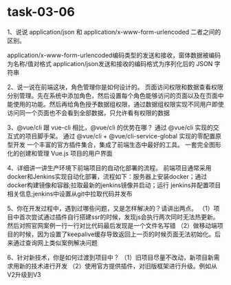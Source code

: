 # task-03-06
1、说说 application/json 和 application/x-www-form-urlencoded 二者之间的区别。

  application/x-www-form-urlencoded编码类型的发送和接收，窗体数据被编码为名称/值对格式
  application/json发送和接收的编码格式为序列化后的 JSON 字符串

2、说一说在前端这块，角色管理你是如何设计的。
  页面访问权限和数据查看权限分别管理。先在系统中添加角色，然后设置每个角色能够访问的页面以及在页面中能使用的功能。然后再给角色授予数据组权限，通过数据组权限实现不同用户即使访问同一个页面也不会看到全部数据，只允许看有权限的数据

3、@vue/cli 跟 vue-cli 相比，@vue/cli 的优势在哪？
      通过 @vue/cli 实现的交互式的项目脚手架。
      通过 @vue/cli + @vue/cli-service-global 实现的零配置原型开发
      一个丰富的官方插件集合，集成了前端生态中最好的工具。
      一套完全图形化的创建和管理 Vue.js 项目的用户界面

4、详细讲一讲生产环境下前端项目的自动化部署的流程。
      前端项目通常采用docker和Jenkins实现自动化部署，流程如下：服务器上安装docker；通过docker构建镜像和容器;拉取最新的jenkins镜像并启动；运行       jenkins并配置项目相关信息;jenkins中设置从git中拉取代码并发布
      

5、你在开发过程中，遇到过哪些问题，又是怎样解决的？请讲出两点。
  （1）项目中首次尝试通过插件自行搭建ssr的时候，发现js会执行两次同时无法热更新。然后对照官网案例一行一行对比代码最后发现是一个文件名写错
  （2）做移动端项目的时候，因为设置了keepalive缓存导致返回上一页的时候页面无法初始化。后来通过查询网上类似案例解决问题

6、针对新技术，你是如何过渡到项目中？
  （1）旧项目尽量不改动，新项目新需求用新的技术进行开发
  （2）使用官方提供插件，对旧版框架进行升级。例如从V2升级到V3
